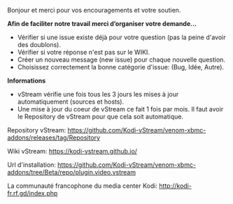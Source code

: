 Bonjour et merci pour vos encouragements et votre soutien. 

**Afin de faciliter notre travail merci d’organiser votre demande...**

- Vérifier si une issue existe déjà pour votre question (pas la peine d'avoir des doublons).
- Vérifier si votre réponse n'est pas sur le WIKI.
- Créer un nouveau message (new issue) pour chaque nouvelle question.
- Choisissez correctement la bonne catégorie d'issue: (Bug, Idée, Autre).

**Informations**

- vStream vérifie une fois tous les 3 jours les mises à jour automatiquement (sources et hosts).
- Une mise à jour du coeur de vStream ce fait 1 fois par mois. Il faut avoir le Repository de vStream pour que cela soit automatique.

Repository vStream:
https://github.com/Kodi-vStream/venom-xbmc-addons/releases/tag/Repository

Wiki vStream:
https://kodi-vstream.github.io/

Url d'installation: 
https://github.com/Kodi-vStream/venom-xbmc-addons/tree/Beta/repo/plugin.video.vstream

La communauté francophone du media center Kodi:
http://kodi-fr.rf.gd/index.php
